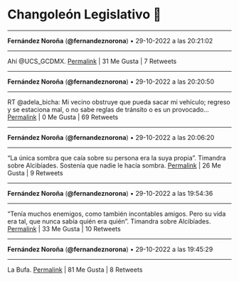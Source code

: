 # Changoleón Legislativo 🙈
*****
**Fernández Noroña** (**@fernandeznorona**) • 29-10-2022 a las 20:21:02
*****
Ahí @UCS_GCDMX.
[Permalink](https://twitter.com/fernandeznorona/status/1586573869686849536) | 31 Me Gusta | 7 Retweets
*****
**Fernández Noroña** (**@fernandeznorona**) • 29-10-2022 a las 20:20:50
*****
RT @adela_bicha: Mi vecino obstruye que pueda sacar mi vehículo; regreso y se estaciona mal, o no sabe reglas de tránsito o es un provocado…
[Permalink](https://twitter.com/fernandeznorona/status/1586573821103972352) | 0 Me Gusta | 69 Retweets
*****
**Fernández Noroña** (**@fernandeznorona**) • 29-10-2022 a las 20:06:20
*****
“La única sombra que caía sobre su persona era la suya propia”. Timandra sobre Alcibíades. Sostenía que nadie le hacía sombra.
[Permalink](https://twitter.com/fernandeznorona/status/1586570171233320961) | 26 Me Gusta | 9 Retweets
*****
**Fernández Noroña** (**@fernandeznorona**) • 29-10-2022 a las 19:54:36
*****
“Tenía muchos enemigos, como también incontables amigos. Pero su vida era tal, que nunca sabía quién era quién”. Timandra sobre Alcibíades.
[Permalink](https://twitter.com/fernandeznorona/status/1586567219202310147) | 33 Me Gusta | 10 Retweets
*****
**Fernández Noroña** (**@fernandeznorona**) • 29-10-2022 a las 19:45:29
*****
La Bufa.
[Permalink](https://twitter.com/fernandeznorona/status/1586564922770685959) | 81 Me Gusta | 8 Retweets